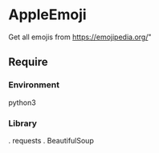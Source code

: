 # AppleEmoji

Get all emojis from https://emojipedia.org/"


## Require

### Environment
python3 

### Library
. requests
. BeautifulSoup